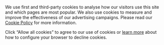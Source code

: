 We use first and third-party cookies to analyse how our visitors use this site and which pages are most popular. We also use cookies to measure and improve the effectiveness of our advertising campaigns. Please read our [Cookie Policy](/fi-fi/cookie-policy) for more information.

Click “Allow all cookies” to agree to our use of cookies or [learn more](/fi-fi/cookie-policy#decline) about how to configure your browser to decline cookies.
